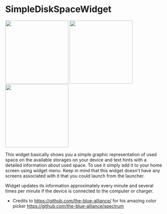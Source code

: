 # SimpleDiskSpaceWidget

<img src="https://lh3.googleusercontent.com/r1JwOoyQszDUfnUqATE-Ejve0Vwkbt_uQ6Zarah2ud7OWOjjUfOgo12SoeB4MjrXRfE=h900" width="200"/>
<img src="https://lh3.googleusercontent.com/fy-lbO2UqPsPoHsOJ7DIis72kXiG0xFghWOcUte_EMNALizQyUj-QrSMA7safeNDzC0=h900" width="200"/>
<img src="https://lh3.googleusercontent.com/4_E9qjXLJiQSXDiIFJ3GWhLzS4W-0ZRRtoQHeudyX-rzgOQgo-Tv35lIcn5x2DZ8uho=h900" width="200"/>

<br>

This widget basically shows you a simple graphic representation of used space on the available storages on your device and text hints with a detailed information about used space. To use it simply add it to your home screen using widget menu. Keep in mind that this widget doesn't have any screens associated with it that you could launch from the launcher.

Widget updates its information approximately every minute and several times per minute if the device is connected to the computer or charger.

* Credits to https://github.com/the-blue-alliance/ for his amazing color picker https://github.com/the-blue-alliance/spectrum
